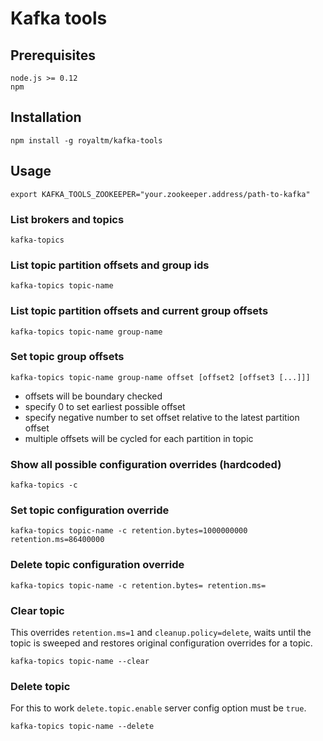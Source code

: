 Kafka tools
===========

Prerequisites
-------------

    node.js >= 0.12
    npm

Installation
------------

    npm install -g royaltm/kafka-tools


Usage
-----

    export KAFKA_TOOLS_ZOOKEEPER="your.zookeeper.address/path-to-kafka"

### List brokers and topics

    kafka-topics


### List topic partition offsets and group ids


    kafka-topics topic-name


### List topic partition offsets and current group offsets

    kafka-topics topic-name group-name

### Set topic group offsets

    kafka-topics topic-name group-name offset [offset2 [offset3 [...]]]

- offsets will be boundary checked
- specify 0 to set earliest possible offset
- specify negative number to set offset relative to the latest partition offset
- multiple offsets will be cycled for each partition in topic

### Show all possible configuration overrides (hardcoded)

    kafka-topics -c

### Set topic configuration override

    kafka-topics topic-name -c retention.bytes=1000000000 retention.ms=86400000

### Delete topic configuration override

    kafka-topics topic-name -c retention.bytes= retention.ms=

### Clear topic

This overrides `retention.ms=1` and `cleanup.policy=delete`, waits until the topic is sweeped and restores original configuration overrides for a topic.

    kafka-topics topic-name --clear

### Delete topic

For this to work `delete.topic.enable` server config option must be `true`.

    kafka-topics topic-name --delete
